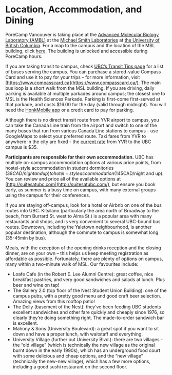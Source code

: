 # Location, Accommodation, and Dining

PoreCamp Vancouver is taking place at the [Advanced Molecular Biology Laboratory (AMBL)](http://www.bioteach.ubc.ca/) at the [Michael Smith Laboratories](http://www.msl.ubc.ca/) at [the University of British Columbia](https://www.ubc.ca/). For a map to the campus and the location of the MSL building, click [here](http://maps.ubc.ca/PROD/index_detail.php?locat1=83). The building is unlocked and accessible during PoreCamp hours.

If you are taking transit to campus, check [UBC’s Transit Tips page](https://planning.ubc.ca/vancouver/transportation-planning/transportation-options/transit/transit-tips) for a list of buses serving the campus. You can purchase a stored-value Compass Card and use it to pay for your trips – for more information, visit [https://www.compasscard.ca](https://www.compasscard.ca/). The main bus loop is a short walk from the MSL building. If you are driving, daily parking is available at multiple parkades around campus; the closest one to MSL is the Health Sciences Parkade. Parking is first-come first-served at that parkade, and costs $16.00 for the day (valid through midnight). You will need the [HonkMobile app](https://www.honkmobile.com/download/) or a credit card to pay for parking.

Although there is no direct transit route from YVR airport to campus, you can take the Canada Line train from the airport and switch to one of the many buses that run from various Canada Line stations to campus - use GoogleMaps to select your preferred route. Taxi fares from YVR to anywhere in the city are fixed - the [current rate](http://www.yvr.ca/en/passengers/transportation/taxis) from YVR to the UBC campus is $35.

**Participants are responsible for their own accommodation.** UBC has multiple on-campus accommodation options at various price points, from hostel-style accommodation in student dormitories ($39CAD/night and up) to hotel-style accommodation ($145CAD/night and up). You can review and price all of the available options at [http://suitesatubc.com](http://suitesatubc.com/), but ensure you book early, as summer is a busy time on campus, with many external groups using the campus for their conferences. 

If you are staying off-campus, look for a hotel or Airbnb on one of the bus routes into UBC. Kitsilano (particularly the area north of Broadway to the beach, from Burrard St. west to Alma St.) is a popular area with many restaurants and shops, and is very convenient to several UBC-bound bus routes. Downtown, including the Yaletown neighbourhood, is another popular destination, although the commute to campus is somewhat long (35-45min by bus).

Meals, with the exception of the opening drinks reception and the closing dinner, are on your own – this helps us keep meeting registration as affordable as possible. Fortunately, there are plenty of options on campus, many within a two-minute walk of MSL. Our favourites include:
  * Loafe Cafe (in the Robert E. Lee Alumni Centre): great coffee, nice breakfast pastries, and very good sandwiches and salads at lunch. Plus beer and wine on tap!
  * The Gallery 2.0 (top floor of the Nest Student Union Building): one of the campus pubs, with a pretty good menu and good craft beer selection. Amazing views from this rooftop patio!
  * The Delly (basement of the Nest): they’ve been feeding UBC students excellent sandwiches and other fare quickly and cheaply since 1976, so clearly they’re doing something right. The made-to-order sandwich bar is excellent.
  * Mahony & Sons (University Boulevard): a great spot if you want to sit down and have a proper lunch, with waitstaff and everything. 
  * University Village (further out University Blvd.): there are two villages - the “old village” (which is technically the new village as the original burnt down in the early 1990s), which has an underground food court with some delicious and cheap options, and the “new village” (technically the new-new village), which has a few more options, including a good sushi restaurant on the second floor.
